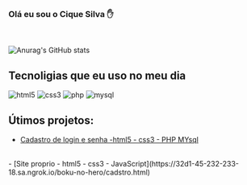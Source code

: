 ### Olá eu sou o Cique Silva ✋
<br>

![Anurag's GitHub stats](https://github-readme-stats.vercel.app/api?username=dark011caique&show_icons=true&theme=radical)


## Tecnoligias que eu uso no meu dia 

<div style="display:inline_block">
    <img aling="center" alt="html5" src="https://img.shields.io/badge/HTML5-E34F26?style=for-the-badge&logo=html5&logoColor=white"> 
    <img aling="center" alt="css3" src="https://img.shields.io/badge/CSS3-1572B6?style=for-the-badge&logo=css3&logoColor=white"> 
    <img aling="center" alt="php" src="https://img.shields.io/badge/PHP-777BB4?style=for-the-badge&logo=php&logoColor=white"> 
    <img aling="center" alt="mysql" src="https://img.shields.io/badge/MySQL-00000F?style=for-the-badge&logo=mysql&logoColor=white"> 
</div>

## Útimos projetos:

- [Cadastro de login e senha -html5 - css3 - PHP MYsql](https://32d1-45-232-233-18.sa.ngrok.io/formulario-php/home.php)
<br>
- [Site proprio - html5 - css3 - JavaScript](https://32d1-45-232-233-18.sa.ngrok.io/boku-no-hero/cadstro.html)

